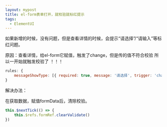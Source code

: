 ```yaml
---
layout: mypost
title: el-form表单打开，就校验就标红提示
tags:
  - ElementUI
---
```


如果新增的时候，没有问题，但是查看详情的时候，会提示“请选择”/“请输入”等标红问题。

原因：查看详情，给el-form它赋值，触发了change，但是传的值不符合校验 所以一开始就触发校验了 ！！！

```js
rules: {
    messageShowType: [{ required: true, message: '请选择', trigger: 'change' }],
}
```

解决办法：

在获取数据，赋值formData后，清除校验。

```js
this.$nextTick(() => {
    this.$refs.formRef.clearValidate()
})
```

